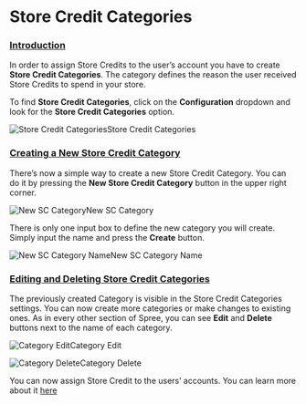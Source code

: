 # Store Credit Categories

### [Introduction](https://guides.spreecommerce.org/user/configuration/configuring_store_credit_categories.html#introduction) <a id="introduction"></a>

In order to assign Store Credits to the user’s account you have to create **Store Credit Categories**. The category defines the reason the user received Store Credits to spend in your store.

To find **Store Credit Categories**, click on the **Configuration** dropdown and look for the **Store Credit Categories** option.

![Store Credit Categories](https://guides.spreecommerce.org/static/3327cd5508b3c6597c157d8718bbb025/d2252/store_credit_categories.jpg)Store Credit Categories

### [Creating a New Store Credit Category](https://guides.spreecommerce.org/user/configuration/configuring_store_credit_categories.html#creating-a-new-store-credit-category) <a id="creating-a-new-store-credit-category"></a>

There’s now a simple way to create a new Store Credit Category. You can do it by pressing the **New Store Credit Category** button in the upper right corner.

![New SC Category](https://guides.spreecommerce.org/static/1e7a3ae8256ddb69b7975111c593ea1d/51f40/new_sc_category.jpg)New SC Category

There is only one input box to define the new category you will create. Simply input the name and press the **Create** button.

![New SC Category Name](https://guides.spreecommerce.org/static/98a32ce6e9acf22705433f2e618b61ab/50fad/new_sc_category_name.jpg)New SC Category Name

### [Editing and Deleting Store Credit Categories](https://guides.spreecommerce.org/user/configuration/configuring_store_credit_categories.html#editing-and-deleting-store-credit-categories) <a id="editing-and-deleting-store-credit-categories"></a>

The previously created Category is visible in the Store Credit Categories settings. You can now create more categories or make changes to existing ones. As in every other section of Spree, you can see **Edit** and **Delete** buttons next to the name of each category.

![Category Edit](https://guides.spreecommerce.org/static/c98a1986086253e22bd662a765cb3fa2/38ea8/category_edit_icon.jpg)Category Edit

![Category Delete](https://guides.spreecommerce.org/static/41f7279f17ff4d6fd279e0347b5e96ff/38ea8/category_delete_icon.jpg)Category Delete

You can now assign Store Credit to the users’ accounts. You can learn more about it [here](https://guides.spreecommerce.org/user/users/editing_users.html)

